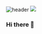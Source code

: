 ![header](https://capsule-render.vercel.app/api?type=wave&color=auto&width="100%"&height=300&text=Welcome%20my%20Github&section=header&fontSize=90&animation=fadeIn)
<a href="https://www.facebook.com/profile.php?id=100004304493733" target="_blank"><img src="https://img.shields.io/badge/facebook-1877F2?style=flat-square&logo=Facebook&logoColor=white"/></a>
### Hi there 👋

<!--
**sunpl13/sunpl13** is a ✨ _special_ ✨ repository because its `README.md` (this file) appears on your GitHub profile.

Here are some ideas to get you started:

- 🔭 I’m currently working on ...
- 🌱 I’m currently learning ...
- 👯 I’m looking to collaborate on ...
- 🤔 I’m looking for help with ...
- 💬 Ask me about ...
- 📫 How to reach me: ...
- 😄 Pronouns: ...
- ⚡ Fun fact: ...
-->
